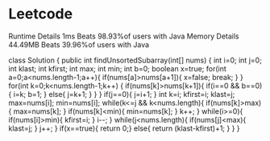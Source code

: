 # Leetcode
Runtime Details
1ms Beats 98.93%of users with Java
Memory Details
44.49MB
Beats 39.96%of users with Java

class Solution {
    public int findUnsortedSubarray(int[] nums) {
      int i=0;
     int j=0;
     int klast;
     int kfirst;
     int max;
     int min;
     int b=0;
      boolean x=true;
     for(int a=0;a<nums.length-1;a++){
       if(nums[a]>nums[a+1]){
         x=false;
         break;
       }
    }
    for(int k=0;k<nums.length-1;k++) {
       if(nums[k]>nums[k+1]){
         if(i==0 && b==0){
           i=k;
           b=1;
         }
         else{
           j=k+1;
         }
       }
     }
     if(j==0){
       j=i+1;
     }
     int k=i;
     kfirst=i;
     klast=j;
     max=nums[i];
     min=nums[i];
     while(k<=j && k<nums.length){
       if(nums[k]>max){
         max=nums[k];
       }
       if(nums[k]<min){
         min=nums[k];
       }
       k++;
     }
     while(i>=0){
       if(nums[i]>min){
         kfirst=i;
       } 
       i--;
     }
     while(j<nums.length){
       if(nums[j]<max){
         klast=j;
       }
       j++;
     }
     if(x==true){
    return 0;}
    else{
      return (klast-kfirst)+1;
    }
    }
}
